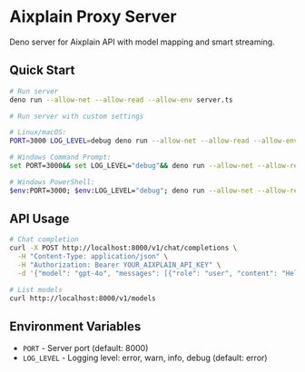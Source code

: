 # Aixplain Proxy Server

Deno server for Aixplain API with model mapping and smart streaming.

## Quick Start

```bash
# Run server
deno run --allow-net --allow-read --allow-env server.ts

# Run server with custom settings

# Linux/macOS:
PORT=3000 LOG_LEVEL=debug deno run --allow-net --allow-read --allow-env server.ts

# Windows Command Prompt:
set PORT=3000&& set LOG_LEVEL="debug"&& deno run --allow-net --allow-read --allow-env server.ts

# Windows PowerShell:
$env:PORT=3000; $env:LOG_LEVEL="debug"; deno run --allow-net --allow-read --allow-env server.ts
```

## API Usage

```bash
# Chat completion
curl -X POST http://localhost:8000/v1/chat/completions \
  -H "Content-Type: application/json" \
  -H "Authorization: Bearer YOUR_AIXPLAIN_API_KEY" \
  -d '{"model": "gpt-4o", "messages": [{"role": "user", "content": "Hello"}]}'

# List models
curl http://localhost:8000/v1/models
```

## Environment Variables

- `PORT` - Server port (default: 8000)
- `LOG_LEVEL` - Logging level: error, warn, info, debug (default: error)
